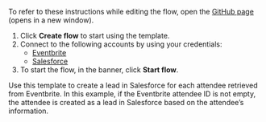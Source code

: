 To refer to these instructions while editing the flow, open the [GitHub page](https://github.com/ot4i/app-connect-templates/tree/main/resources/markdown/Create%20a%20lead%20in%20Salesforce%20for%20each%20Eventbrite%20attendee_instructions.md) (opens in a new window).

1. Click **Create flow** to start using the template.
2. Connect to the following accounts by using your credentials:
   - [Eventbrite](https://www.ibm.com/docs/en/app-connect/containers_cd?topic=apps-eventbrite)
   - [Salesforce](https://www.ibm.com/docs/en/app-connect/containers_cd?topic=apps-salesforce)
3. To start the flow, in the banner, click **Start flow**.


Use this template to create a lead in Salesforce for each attendee retrieved from Eventbrite. In this example, if the Eventbrite attendee ID is not empty, the attendee is created as a lead in Salesforce based on the attendee’s information.
